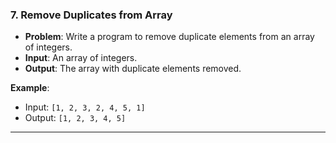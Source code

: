 


### 7. **Remove Duplicates from Array**
- **Problem**: Write a program to remove duplicate elements from an array of integers.
- **Input**: An array of integers.
- **Output**: The array with duplicate elements removed.

**Example**:
- Input: `[1, 2, 3, 2, 4, 5, 1]`
- Output: `[1, 2, 3, 4, 5]`

---